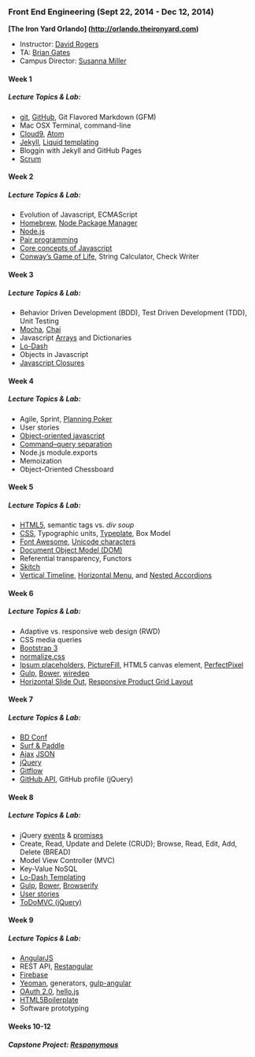 ### Front End Engineering (Sept 22, 2014 - Dec 12, 2014)
**[The Iron Yard Orlando] (http://orlando.theironyard.com)**
* Instructor: [David Rogers](https://github.com/al_the_x)
* TA: [Brian Gates](https://github.com/bgates)
* Campus Director: [Susanna Miller](http://theironyard.com/about/team/#susanna)

#### Week 1

##### Lecture Topics & Lab: 
* [git](http://git-scm.com/), [GitHub](https://github.com/phillycc), Git Flavored Markdown (GFM)
* Mac OSX Terminal, command-line
* [Cloud9](https://c9.io/), [Atom](https://atom.io/)
* [Jekyll](http://jekyllrb.com/), [Liquid templating](http://jekyllrb.com/docs/templates/)
* Bloggin with Jekyll and GitHub Pages 
* [Scrum](http://en.wikipedia.org/wiki/Scrum_%28software_development%29)

#### Week 2

##### Lecture Topics & Lab: 
* Evolution of Javascript, ECMAScript 
* [Homebrew](http://brew.sh/), [Node Package Manager](https://www.npmjs.com/)
* [Node.js](http://nodejs.org/)
* [Pair programming](http://en.wikipedia.org/wiki/Pair_programming)
* [Core concepts of Javascript](https://developer.mozilla.org/en-US/docs/Web/JavaScript)
* [Conway’s Game of Life](http://en.wikipedia.org/wiki/Conway's_Game_of_Life), String Calculator, Check Writer

#### Week 3

##### Lecture Topics & Lab: 
* Behavior Driven Development (BDD), Test Driven Development (TDD), Unit Testing
* [Mocha](http://mochajs.org/), [Chai](http://chaijs.com/)
* Javascript [Arrays](https://developer.mozilla.org/en-US/docs/Web/JavaScript/Reference/Global_Objects/Array) and Dictionaries
* [Lo-Dash](https://lodash.com/)
* Objects in Javascript
* [Javascript Closures](https://developer.mozilla.org/en-US/docs/Web/JavaScript/Guide/Closures)

#### Week 4

##### Lecture Topics & Lab: 
* Agile, Sprint, [Planning Poker](http://www.mountaingoatsoftware.com/agile/planning-poker) 
* User stories
* [Object-oriented javascript](https://developer.mozilla.org/en-US/docs/Web/JavaScript/Introduction_to_Object-Oriented_JavaScript)
* [Command–query separation](http://martinfowler.com/bliki/CommandQuerySeparation.html)
* Node.js module.exports
* Memoization
* Object-Oriented Chessboard

#### Week 5

##### Lecture Topics & Lab: 
* [HTML5](https://developer.mozilla.org/en-US/docs/Web/Guide/HTML/HTML5), semantic tags vs. *div soup*
* [CSS](https://developer.mozilla.org/en-US/docs/Web/CSS), Typographic units, [Typeplate](http://typeplate.com/), Box Model
* [Font Awesome](http://fortawesome.github.io/Font-Awesome/), [Unicode characters](http://unicode-table.com/en/) 
* [Document Object Model (DOM)](https://developer.mozilla.org/en-US/docs/Web/API/Document_Object_Model)
* Referential transparency, Functors
* [Skitch](https://evernote.com/skitch/)
* [Vertical Timeline](http://tympanus.net/Blueprints/VerticalTimeline/), [Horizontal Menu](http://tympanus.net/Blueprints/HorizontalDropDownMenu/), and [Nested Accordions](http://tympanus.net/Blueprints/NestedAccordion/) 

#### Week 6

##### Lecture Topics & Lab: 
* Adaptive vs. responsive web design (RWD)
* CSS media queries
* [Bootstrap 3](http://getbootstrap.com/)
* [normalize.css](http://necolas.github.io/normalize.css/) 
* [Ipsum placeholders](http://meettheipsums.com/), [PictureFill](http://scottjehl.github.io/picturefill/), HTML5 canvas element, [PerfectPixel](http://www.welldonecode.com/perfectpixel/) 
* [Gulp](http://gulpjs.com/), [Bower](http://bower.io/), [wiredep](https://github.com/taptapship/wiredep) 
* [Horizontal Slide Out](http://tympanus.net/Blueprints/HorizontalSlideOutMenu/#), [Responsive Product Grid Layout](http://tympanus.net/Blueprints/ProductGridLayout/)

#### Week 7

##### Lecture Topics & Lab:
* [BD Conf](http://bdconf.com/events/orlando-2014/)
* [Surf & Paddle](https://a4a9af4a2e802671f00b4af7d94a218d2d71be32.googledrive.com/host/0B_9V0tR7amAncWVCbGNEZUhXYmM/surf_and_paddle.html)
* [Ajax](https://developer.mozilla.org/en-US/docs/AJAX) [JSON](https://developer.mozilla.org/en-US/docs/Web/JavaScript/Reference/Global_Objects/JSON)
* [jQuery](http://jquery.com/) 
* [Gitflow](https://github.com/nvie/gitflow)
* [GitHub API](https://developer.github.com/v3/), GitHub profile (jQuery) 

#### Week 8

##### Lecture Topics & Lab: 
* jQuery [events](http://api.jquery.com/category/events/) & [promises](http://api.jquery.com/category/deferred-object/)
* Create, Read, Update and Delete (CRUD); Browse, Read, Edit, Add, Delete (BREAD) 
* Model View Controller (MVC)
* Key-Value NoSQL
* [Lo-Dash Templating](https://lodash.com/docs#templateSettings)
* [Gulp](http://gulpjs.com/), [Bower](http://bower.io/), [Browserify](http://browserify.org/)
* [User stories](https://www.scrumalliance.org/community/spotlight/mike-cohn/march-2014/agile-user-stories-epics-and-themes)  
* [ToDoMVC (jQuery)](http://todomvc.com/examples/jquery/#/all)

#### Week 9

##### Lecture Topics & Lab: 
* [AngularJS](https://angularjs.org/)
* REST API, [Restangular](https://github.com/mgonto/restangular)
* [Firebase](https://www.firebase.com/)
* [Yeoman](http://yeoman.io/), generators, [gulp-angular](https://github.com/Swiip/generator-gulp-angular)
* [OAuth 2.0](http://oauth.net/2/), [hello.js](http://adodson.com/hello.js/#hellojs)
* [HTML5Boilerplate](http://html5boilerplate.com/) 
* Software prototyping

#### Weeks 10-12

##### Capstone Project: [Responymous](https://github.com/ResponymousApp/Responymous)


